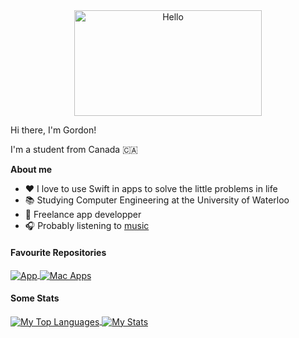 <div align="center">
   <img align="center" width="300" height="169" src="https://user-images.githubusercontent.com/77747704/170804049-584d6818-1f80-4073-bbba-563e02a3fcd2.png" alt="Hello">
</div>

Hi there, I'm Gordon!

I'm a student from Canada 🇨🇦

**About me**
- ❤️ I love to use Swift in apps to solve the little problems in life
- 📚 Studying Computer Engineering at the University of Waterloo
- 💼 Freelance app developper
- 🎧 Probably listening to [music](https://open.spotify.com/playlist/66AeDiMrDqXStAK0DnrcYA?si=e128f373ef7847bd)

<!-- From https://github.com/anuraghazra/github-readme-stats -->

#### Favourite Repositories
<a href="https://github.com/SoloUnity/lecture-app">
   <img align="center" src="https://github-readme-stats.vercel.app/api/pin/?username=SoloUnity&repo=lecture-app" alt="App">
</a>
<a href="https://github.com/SoloUnity/macos-apps-and-enhancements">
   <img align="center" src="https://github-readme-stats.vercel.app/api/pin/?username=SoloUnity&repo=macos-apps-and-enhancements" alt="Mac Apps">
</a>

#### Some Stats
<a href="https://github.com/SoloUnity?tab=repositories">
   <img align="center" src="https://github-readme-stats.vercel.app/api/top-langs/?username=SoloUnity&hide=css,html" alt="My Top Languages">
   <img align="center" src="https://github-readme-stats.vercel.app/api?username=SoloUnity&hide=prs,issues" alt="My Stats">
</a>
